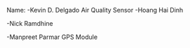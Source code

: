 Name:
-Kevin D. Delgado
Air Quality Sensor
-Hoang Hai Dinh

-Nick Ramdhine

-Manpreet Parmar
GPS Module
